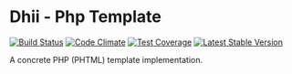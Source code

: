 # Dhii - Php Template

[![Build Status](https://travis-ci.org/dhii/php-template.svg?branch=develop)](https://travis-ci.org/dhii/php-template)
[![Code Climate](https://codeclimate.com/github/Dhii/php-template/badges/gpa.svg)](https://codeclimate.com/github/Dhii/php-template)
[![Test Coverage](https://codeclimate.com/github/Dhii/php-template/badges/coverage.svg)](https://codeclimate.com/github/Dhii/php-template/coverage)
[![Latest Stable Version](https://poser.pugx.org/dhii/php-template/version)](https://packagist.org/packages/dhii/php-template)

A concrete PHP (PHTML) template implementation.

[Dhii]: https://github.com/Dhii/dhii
